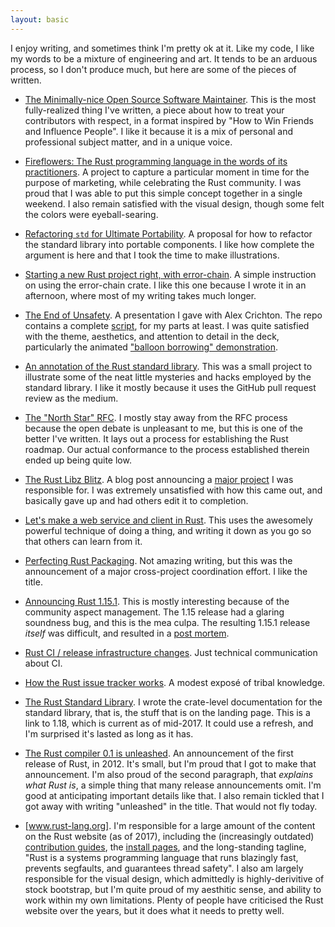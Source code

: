 ```yaml
---
layout: basic
---
```


I enjoy writing, and sometimes think I'm pretty ok at it. Like my
code, I like my words to be a mixture of engineering and art. It tends
to be an arduous process, so I don't produce much, but here are some
of the pieces of written.

* [The Minimally-nice Open Source Software Maintainer][nice]. This is
  the most fully-realized thing I've written, a piece about how to
  treat your contributors with respect, in a format inspired by "How
  to Win Friends and Influence People". I like it because it is a mix
  of personal and professional subject matter, and in a unique voice.

* [Fireflowers: The Rust programming language in the words of its
  practitioners][ff]. A project to capture a particular moment in time
  for the purpose of marketing, while celebrating the Rust community.
  I was proud that I was able to put this simple concept together in a
  single weekend. I also remain satisfied with the visual design,
  though some felt the colors were eyeball-searing.

* [Refactoring `std` for Ultimate Portability][r]. A proposal for how
  to refactor the standard library into portable components. I like
  how complete the argument is here and that I took the time to make
  illustrations.

* [Starting a new Rust project right, with error-chain][ec]. A simple
  instruction on using the error-chain crate. I like this one because
  I wrote it in an afternoon, where most of my writing takes much
  longer.

* [The End of Unsafety][unsafety]. A presentation I gave with Alex
  Crichton. The repo contains a complete [script], for my parts at
  least. I was quite satisfied with the theme, aesthetics, and
  attention to detail in the deck, particularly the animated ["balloon
  borrowing" demonstration][bb].

* [An annotation of the Rust standard library][astd]. This was a small
  project to illustrate some of the neat little mysteries and hacks
  employed by the standard library. I like it mostly because it uses
  the GitHub pull request review as the medium.

* [The "North Star" RFC][ns]. I mostly stay away from the RFC process
  because the open debate is unpleasant to me, but this is one of the
  better I've written. It lays out a process for establishing the Rust
  roadmap. Our actual conformance to the process established therein
  ended up being quite low.

* [The Rust Libz Blitz][blitz1]. A blog post announcing a [major
  project][blitz2] I was responsible for. I was extremely unsatisfied
  with how this came out, and basically gave up and had others edit it
  to completion.

* [Let's make a web service and client in Rust][httptest]. This uses
  the awesomely powerful technique of doing a thing, and writing it
  down as you go so that others can learn from it.

* [Perfecting Rust Packaging][prp]. Not amazing writing, but this was
  the announcement of a major cross-project coordination effort. I
  like the title.

* [Announcing Rust 1.15.1][151]. This is mostly interesting because of
  the community aspect management. The 1.15 release had a glaring
  soundness bug, and this is the mea culpa. The resulting 1.15.1
  release _itself_ was difficult, and resulted in a [post mortem].

* [Rust CI / release infrastructure changes][ci]. Just technical
  communication about CI.

* [How the Rust issue tracker works][i]. A modest exposé of tribal
  knowledge.

* [The Rust Standard Library][std]. I wrote the crate-level
  documentation for the standard library, that is, the stuff that is
  on the landing page. This is a link to 1.18, which is current
  as of mid-2017. It could use a refresh, and I'm surprised it's
  lasted as long as it has.

* [The Rust compiler 0.1 is unleashed][0.1]. An announcement of the
  first release of Rust, in 2012. It's small, but I'm proud that I got
  to make that announcement. I'm also proud of the second paragraph,
  that _explains what Rust is_, a simple thing that many release
  announcements omit. I'm good at anticipating important details like
  that. I also remain tickled that I got away with writing "unleashed"
  in the title. That would not fly today.

* [www.rust-lang.org]. I'm responsible for a large amount of the
  content on the Rust website (as of 2017), including the
  (increasingly outdated) [contribution guides], the [install pages],
  and the long-standing tagline, "Rust is a systems programming
  language that runs blazingly fast, prevents segfaults, and
  guarantees thread safety". I also am largely responsible for the
  visual design, which admittedly is highly-derivitive of stock
  bootstrap, but I'm quite proud of my aesthitic sense, and ability to
  work within my own limitations. Plenty of people have criticised the
  Rust website over the years, but it does what it needs to pretty
  well.

[install pages]: https://www.rust-lang.org/en-US/install.html
[contribution guides]: https://www.rust-lang.org/en-US/contribute.html
[nice]: http://brson.github.io/2017/04/05/minimally-nice-maintainer
[r]: https://internals.rust-lang.org/t/refactoring-std-for-ultimate-portability/4301
[i]: https://internals.rust-lang.org/t/how-the-rust-issue-tracker-works/3951
[ns]: https://github.com/rust-lang/rfcs/blob/master/text/1728-north-star.md
[ec]: http://brson.github.io/2016/11/30/starting-with-error-chain
[tls]: https://groups.google.com/d/msg/mozilla.dev.servo/3mfkRehXAo4/MXTzpqsFAQAJ
[ci]: https://internals.rust-lang.org/t/rust-ci-release-infrastructure-changes/4489
[151]: https://internals.rust-lang.org/t/rust-ci-release-infrastructure-changes/4489
[post mortem]: https://internals.rust-lang.org/t/rust-1-15-1-release-postmortem/4766
[blitz1]: https://blog.rust-lang.org/2017/05/05/libz-blitz.html
[blitz2]: https://internals.rust-lang.org/t/rust-libz-blitz/5184
[prp]: https://internals.rust-lang.org/t/perfecting-rust-packaging/2623
[unsafety]: https://brson.github.io/the-end-of-unsafety/#/INTRO
[script]: https://github.com/brson/the-end-of-unsafety/blob/master/script.md
[bb]: https://brson.github.io/the-end-of-unsafety/#/BAL
[ff]: https://brson.github.io/fireflowers
[0.1]: https://mail.mozilla.org/pipermail/rust-dev/2012-January/001256.html
[astd]: https://github.com/brson/annotated-std-rs/commit/e50c2b16455ceff29488bf1f058b6c10906ef990
[httptest]: https://github.com/brson/httptest
[std]: https://doc.rust-lang.org/1.18.0/std/
[www.rust-lang.org]: https://www.rust-lang.org
